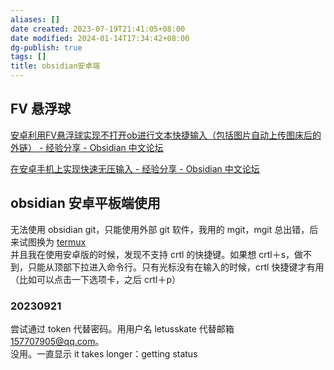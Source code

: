 ```yaml
---
aliases: []
date created: 2023-07-19T21:41:05+08:00
date modified: 2024-01-14T17:34:42+08:00
dg-publish: true
tags: []
title: obsidian安卓端
---
```


## FV 悬浮球

[安卓利用FV悬浮球实现不打开ob进行文本快捷输入（包括图片自动上传图床后的外链） - 经验分享 - Obsidian 中文论坛](https://forum-zh.obsidian.md/t/topic/5687)

[在安卓手机上实现快速无压输入 - 经验分享 - Obsidian 中文论坛](https://forum-zh.obsidian.md/t/topic/20099)

## obsidian 安卓平板端使用
无法使用 obsidian git，只能使用外部 git 软件，我用的 mgit，mgit 总出错，后来试图换为 [termux](../../../../2%20生活与娱乐/生活琐事技巧/电器/手机/APP/termux.md)  
并且我在使用安卓版的时候，发现不支持 crtl 的快捷键。如果想 crtl＋s，做不到，只能从顶部下拉进入命令行。只有光标没有在输入的时候，crtl 快捷键才有用（比如可以点击一下选项卡，之后 crtl＋p）
### 20230921
尝试通过 token 代替密码。用用户名 letusskate 代替邮箱 157707905@qq.com。  
没用。一直显示 it takes longer：getting status